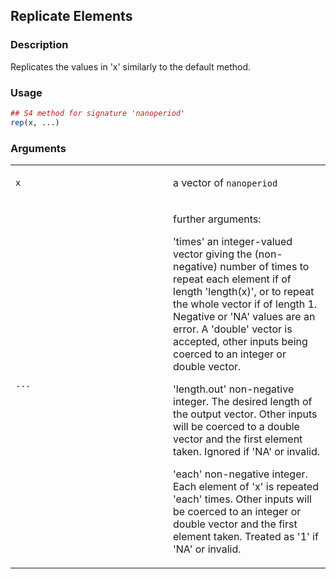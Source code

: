 

## Replicate Elements

### Description

Replicates the values in 'x' similarly to the default method.

### Usage

``` R
## S4 method for signature 'nanoperiod'
rep(x, ...)
```

### Arguments

<table>
<colgroup>
<col style="width: 50%" />
<col style="width: 50%" />
</colgroup>
<tbody>
<tr class="odd">
<td><code id="x">x</code></td>
<td><p>a vector of <code>nanoperiod</code></p></td>
</tr>
<tr class="even">
<td><code id="...">...</code></td>
<td><p>further arguments:</p>
<p>'times' an integer-valued vector giving the (non-negative) number of
times to repeat each element if of length 'length(x)', or to repeat the
whole vector if of length 1. Negative or 'NA' values are an error. A
'double' vector is accepted, other inputs being coerced to an integer or
double vector.</p>
<p>'length.out' non-negative integer. The desired length of the output
vector. Other inputs will be coerced to a double vector and the first
element taken. Ignored if 'NA' or invalid.</p>
<p>'each' non-negative integer. Each element of 'x' is repeated 'each'
times. Other inputs will be coerced to an integer or double vector and
the first element taken. Treated as '1' if 'NA' or invalid.</p></td>
</tr>
</tbody>
</table>


